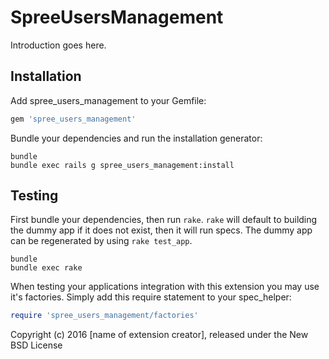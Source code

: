 SpreeUsersManagement
====================

Introduction goes here.

Installation
------------

Add spree_users_management to your Gemfile:

```ruby
gem 'spree_users_management'
```

Bundle your dependencies and run the installation generator:

```shell
bundle
bundle exec rails g spree_users_management:install
```

Testing
-------

First bundle your dependencies, then run `rake`. `rake` will default to building the dummy app if it does not exist, then it will run specs. The dummy app can be regenerated by using `rake test_app`.

```shell
bundle
bundle exec rake
```

When testing your applications integration with this extension you may use it's factories.
Simply add this require statement to your spec_helper:

```ruby
require 'spree_users_management/factories'
```

Copyright (c) 2016 [name of extension creator], released under the New BSD License
